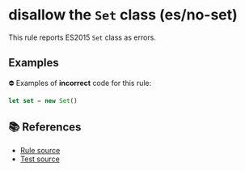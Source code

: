 # disallow the `Set` class (es/no-set)

This rule reports ES2015 `Set` class as errors.

## Examples

⛔ Examples of **incorrect** code for this rule:

```js
let set = new Set()
```

## 📚 References

- [Rule source](../../lib/rules/no-set.js)
- [Test source](../../tests/lib/rules/no-set.js)
